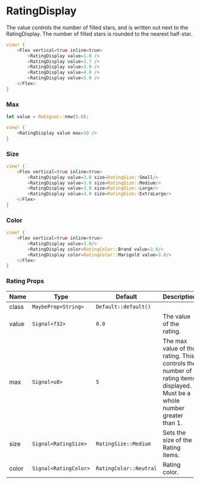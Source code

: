 # RatingDisplay

The value controls the number of filled stars, and is written out next to the RatingDisplay. The number of filled stars is rounded to the nearest half-star.

```rust demo
view! {
    <Flex vertical=true inline=true>
        <RatingDisplay value=1.0 />
        <RatingDisplay value=3.7 />
        <RatingDisplay value=3.9 />
        <RatingDisplay value=4.0 />
        <RatingDisplay value=5.0 />
    </Flex>
}
```

### Max

```rust demo
let value = RwSignal::new(5.0);

view! {
    <RatingDisplay value max=10 />
}
```

### Size

```rust demo
view! {
    <Flex vertical=true inline=true>
        <RatingDisplay value=3.0 size=RatingSize::Small/>
        <RatingDisplay value=3.0 size=RatingSize::Medium/>
        <RatingDisplay value=3.0 size=RatingSize::Large/>
        <RatingDisplay value=3.0 size=RatingSize::ExtraLarge/>
    </Flex>
}
```

### Color

```rust demo
view! {
    <Flex vertical=true inline=true>
        <RatingDisplay value=3.0/>
        <RatingDisplay color=RatingColor::Brand value=3.0/>
        <RatingDisplay color=RatingColor::Marigold value=3.0/>
    </Flex>
}
```

### Rating Props

| Name | Type | Default | Description |
| --- | --- | --- | --- |
| class | `MaybeProp<String>` | `Default::default()` |  |
| value | `Signal<f32>` | `0.0` | The value of the rating. |
| max | `Signal<u8>` | `5` | The max value of the rating. This controls the number of rating items displayed. Must be a whole number greater than 1. |
| size | `Signal<RatingSize>` | `RatingSize::Medium` | Sets the size of the Rating items. |
| color | `Signal<RatingColor>` | `RatingColor::Neutral` | Rating color. |
